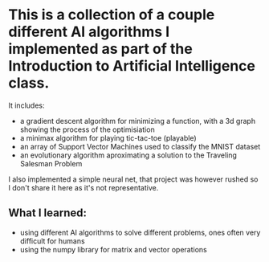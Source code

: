 # This is a collection of a couple different AI algorithms I implemented as part of the Introduction to Artificial Intelligence class. 
It includes:
- a gradient descent algorithm for minimizing a function, with a 3d graph showing the process of the optimisiation
- a minimax algorithm for playing tic-tac-toe (playable)
- an array of Support Vector Machines used to classify the MNIST dataset
- an evolutionary algorithm aproximating a solution to the Traveling Salesman Problem

I also implemented a simple neural net, that project was however rushed so I don't share it here as it's not representative.

## What I learned:
- using different AI algorithms to solve different problems, ones often very difficult for humans
- using the numpy library for matrix and vector operations
